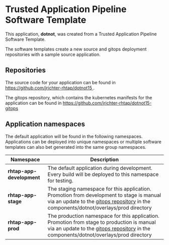 # Trusted Application Pipeline Software Template

This application, **dotnot**, was created from a Trusted Application Pipeline Software Template.

The software templates create a new source and gitops deployment repositories with a sample source application. 

## Repositories

The source code for your application can be found in [https://github.com/jrichter-rhtap/dotnot15 ](https://github.com/jrichter-rhtap/dotnot15 ).
 
The gitops repository, which contains the kubernetes manifests for the application can be found in 
[https://github.com/jrichter-rhtap/dotnot15-gitops ](https://github.com/jrichter-rhtap/dotnot15-gitops ) 

## Application namespaces 

The default application will be found in the following namespaces. Applications can be deployed into unique namespaces or multiple software templates can also bet generated into the same group namespaces.  

|  Namespace   |  Description   |  
| -------- | -------- |   
| **rhtap-app-development** | The default application during development. Every build will be deployed to this namespace for testing. | 
| **rhtap-app-stage** | The staging namespace for this application. Promotion from development to stage is manual via an update to the [gitops repository](https://github.com/jrichter-rhtap/dotnot15-gitops ) in the components/dotnot/overlays/prod directory |  
| **rhtap-app-prod** | The production namespace for this application. Promotion from stage to production is manual via an update to the [gitops repository](https://github.com/jrichter-rhtap/dotnot15-gitops ) in the components/dotnot/overlays/prod directory | 